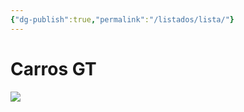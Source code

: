 ```yaml
---
{"dg-publish":true,"permalink":"/listados/lista/"}
---
```



# Carros GT

![](https://xxxporn.pics/media/sexart/mila-azul/top-suggested-pussy-research/mila-azul-2.jpg)